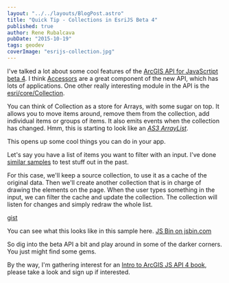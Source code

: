 ```yaml
---
layout: "../../layouts/BlogPost.astro"
title: "Quick Tip - Collections in EsriJS Beta 4"
published: true
author: Rene Rubalcava
pubDate: "2015-10-19"
tags: geodev
coverImage: "esrijs-collection.jpg"
---
```


I've talked a lot about some cool features of the [ArcGIS API for JavaScrtipt beta 4](http://odoe.net/blog/tag/esrijs4beta/). I think [Accessors](http://odoe.net/blog/?s=accessors) are a great component of the new API, which has lots of applications. One other really interesting module in the API is the [esri/core/Collection](https://developers.arcgis.com/javascript/beta/api-reference/esri-core-Collection.html).

You can think of Collection as a store for Arrays, with some sugar on top. It allows you to move items around, remove them from the collection, add individual items or groups of items. It also emits events when the collection has changed. Hmm, this is starting to look like an [_AS3 ArrayList_](http://help.adobe.com/en_US/FlashPlatform/reference/actionscript/3/mx/collections/ArrayList.html).

This opens up some cool things you can do in your app.

Let's say you have a list of items you want to filter with an input. I've done [similar samples](http://odoe.net/blog/?s=autocomplete) to test stuff out in the past.

For this case, we'll keep a source collection, to use it as a cache of the original data. Then we'll create another collection that is in charge of drawing the elements on the page. When the user types something in the input, we can filter the cache and update the collection. The collection will listen for changes and simply redraw the whole list.

[gist](https://gist.github.com/odoe/626178b5a06fa31fb416)

You can see what this looks like in this sample here. [JS Bin on jsbin.com](http://jsbin.com/juzeqe/3/embed?js,output)

So dig into the beta API a bit and play around in some of the darker corners. You just might find some gems.

By the way, I'm gathering interest for an [Intro to ArcGIS JS API 4 book](https://leanpub.com/arcgis-js-api-4), please take a look and sign up if interested.
